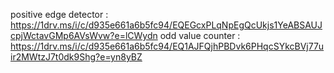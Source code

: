 positive edge detector : https://1drv.ms/i/c/d935e661a6b5fc94/EQEGcxPLqNpEgQcUkjs1YeABSAUJcpjWctavGMp6AVsWvw?e=lCWydn
odd value counter      : https://1drv.ms/i/c/d935e661a6b5fc94/EQ1AJFQjhPBDvk6PHqcSYkcBVj77uir2MWtzJ7t0dk9Shg?e=yn8yBZ
